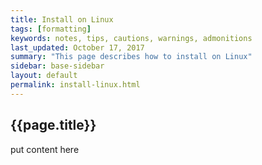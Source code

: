 ```yaml
---
title: Install on Linux
tags: [formatting]
keywords: notes, tips, cautions, warnings, admonitions
last_updated: October 17, 2017
summary: "This page describes how to install on Linux"
sidebar: base-sidebar
layout: default
permalink: install-linux.html
---
```


## {{page.title}}

put content here
